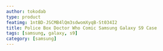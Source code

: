 ```yaml
---
author: tokodab
type: product
featimg: 1ntBD-JSCMB4lQm3sdwomXyqB-St034I2
title: Police Box Doctor Who Comic Samsung Galaxy S9 Case
tags: [samsung, galaxy, s9]
category: [samsung]
---
```

